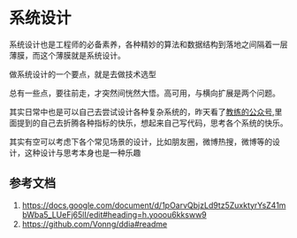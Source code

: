 # 系统设计
系统设计也是工程师的必备素养，各种精妙的算法和数据结构到落地之间隔着一层薄膜，而这个薄膜就是系统设计。

做系统设计的一个要点，就是去做技术选型

总有一些点，要往前走，才突然间恍然大悟。高可用，与横向扩展是两个问题。


其实日常中也是可以自己去尝试设计各种复杂系统的，昨天看了[教练的公众号](https://mp.weixin.qq.com/s/D_hXE9hSvQJSVHCkTcKdLw),里面提到的自己去折腾各种指标的快乐，想起来自己写代码，思考各个系统的快乐。

其实有空可以考虑下各个常见场景的设计，比如朋友圈，微博热搜，微博等的设计，这种设计与思考本身也是一种乐趣


## 参考文档
1. <https://docs.google.com/document/d/1pOarvQbjzLd9tz5ZuxktyrYsZ41mbWba5_LUeFj65lI/edit#heading=h.yooou6kksww9>
2. <https://github.com/Vonng/ddia#readme>

